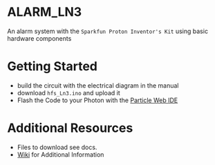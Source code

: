 # ALARM_LN3
An alarm system with the ``Sparkfun Proton Inventor's Kit`` using basic hardware components

# Getting Started

- build the circuit with the electrical diagram in the manual
- download ``hfs_Ln3.ino`` and upload it 
- Flash the Code to your Photon with the [Particle Web IDE](https://build.particle.io/)

# Additional Resources
- Files to download see docs.
- [Wiki](https://github.com/bbz-hft-software-engineering/ALARM_LN3/wiki) for Additional Information
